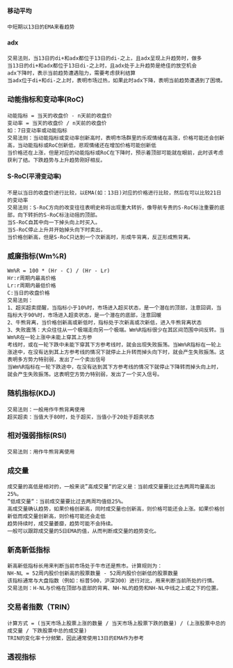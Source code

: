 #### 移动平均
    中短期以13日的EMA来看趋势
#### adx
    交易法则，当13日的di+和adx都位于13日的di-之上，且adx呈现上升趋势时，做多
    当13日的di+和adx都位于13日di-之上时，且adx处于上升趋势是绝佳的放空机会
    adx下降时，表示当前趋势遭遇阻力，需要考虑获利结算
    当adx位于di+和di-之上时，表明市场过热，如果此时adx下降，表明当前趋势遭遇到了困境。
### 动能指标和变动率(RoC)
    动能指标 = 当天的收盘价 - n天前的收盘价
    变动率 = 当天的收盘价 / n天前的收盘价
    如：7日变动率或动能指标
    交易法则：当动能指标或变动率创新高时，表明市场群里的乐观情绪在高涨，价格可能还会创新高，当动能指标或RoC创新低，悲观情绪还在增加价格可能创新低
    当价格还在上涨，但是对应的动能指标或RoC在下降时，预示着顶部可能就在眼前，此时该考虑获利了结。下跌趋势与上升趋势刚好相反。
#### S-RoC(平滑变动率)
    不是以当日的收盘价进行比较，以EMA(如：13日)对应的价格进行比较，然后在可以比较21日的变动率
    交易法则：S-RoC方向的改变往往表明史称将出现重大转折，像导航专责的S-RoC标注重要的底部，向下转折的S-RoC标注动摇的顶部。
    当S-RoC自其中向一下掉头向上时买入。
    当S-RoC停止上升并开始掉头向下时卖出，
    当价格创新高，但是S-RoC只达到一个次新高时，形成牛背离，反正形成熊背离。
### 威廉指标(Wm%R)
    Wm%R = 100 * (Hr - C) / (Hr - Lr)
    Hr:r周期内最高价格
    Lr:r周期内最低价格
    C:当日的收盘价格
    交易法则：
    1、超买超卖提醒，当指标小于10%时，市场进入超买状态，是一个潜在的顶部，注意回调，当指标大于90%时，市场进入超卖状态，是一个潜在的底部，注意回暖
    2、牛熊背离，当价格创新高或新低时，指标处于次新高或次新低，进入牛熊背离状态
    3、失败震荡：大众往往从一个极端走向另一个极端。Wm%R指标很少在其区间范围中间反转。当Wm%R在一轮上涨中未能上穿其上方参
    考线时，或在一轮下跌中未能下穿其下方参考线时，就会出现失败振荡。当Wm%R指标在一轮上涨途中，在没有达到其上方参考线的情况下就停止上升转而掉头向下时，就会产生失败振荡。这表明多方势力特别弱，发出了一个卖出信号
    当Wm%R指标在一轮下跌途中，在没有达到其下方参考线的情况下就停止下降转而掉头向上时，就会产生失败振荡。这表明空方势力特别弱，发出了一个买入信号。
### 随机指标(KDJ)
    交易法则：一般用作牛熊背离使用
    超买超卖：当值大于80时，处于超买，当值小于20处于超卖状态
### 相对强弱指标(RSI)
    交易法则：用作牛熊背离使用
### 成交量
    成交量的高低是相对的，一般来说”高成交量“的定义是：当前成交量要比过去两周均量高出25%。
    ”低成交量“：当前成交量要比过去两周均值低25%。
    高成交量确认趋势，如果价格创新高，同时成交量也创新高，则价格可能还会上涨。如果价格创新低而成交量创新高，则价格可能还会走低
    趋势持续时，成交量萎靡，趋势可能不会持续。
    一般可以跟踪成交量的5日EMA的值，从而判断成交量的趋势变化。
### 新高新低指标
    新高新低指标长用来判断当前市场处于牛市还是熊市。计算规则为：
    NH-NL = 52周内股价创新高的股票数量 - 52周内股价创新低的股票数量
    该指标通常与大盘指数（例如：标普500，沪深300）进行对比，用来判断当前所处的行情。
    交易法则：H-NL与价格在顶部与底部的背离、NH-NL的趋势和NH-NL中线之上或之下的位置。
### 交易者指数（TRIN）
    计算方式 = (当天市场上股票上涨的数量 / 当天市场上股票下跌的数量) / (上涨股票中总的成交量 / 下跌股票中总的成交量)
    TRIN的变化率十分频繁，因此通常使用13日的EMA作为参考
### 透视指标
    
    